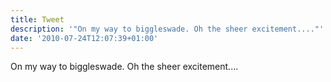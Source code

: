 ```yaml
---
title: Tweet
description: '"On my way to biggleswade. Oh the sheer excitement...."'
date: '2010-07-24T12:07:39+01:00'
---
```

On my way to biggleswade. Oh the sheer excitement....
